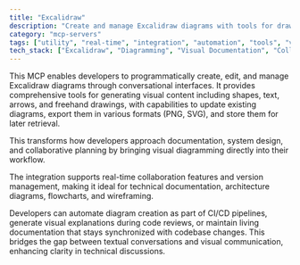 ```yaml
---
title: "Excalidraw"
description: "Create and manage Excalidraw diagrams with tools for drawing, updating, exporting, and storing visual content directly in conversational workflows."
category: "mcp-servers"
tags: ["utility", "real-time", "integration", "automation", "tools", "visualization", "collaboration", "diagramming"]
tech_stack: ["Excalidraw", "Diagramming", "Visual Documentation", "Collaborative Tools", "CI/CD", "PNG", "SVG"]
---
```


This MCP enables developers to programmatically create, edit, and manage Excalidraw diagrams through conversational interfaces. It provides comprehensive tools for generating visual content including shapes, text, arrows, and freehand drawings, with capabilities to update existing diagrams, export them in various formats (PNG, SVG), and store them for later retrieval. 

This transforms how developers approach documentation, system design, and collaborative planning by bringing visual diagramming directly into their workflow.

The integration supports real-time collaboration features and version management, making it ideal for technical documentation, architecture diagrams, flowcharts, and wireframing. 

Developers can automate diagram creation as part of CI/CD pipelines, generate visual explanations during code reviews, or maintain living documentation that stays synchronized with codebase changes. This bridges the gap between textual conversations and visual communication, enhancing clarity in technical discussions.